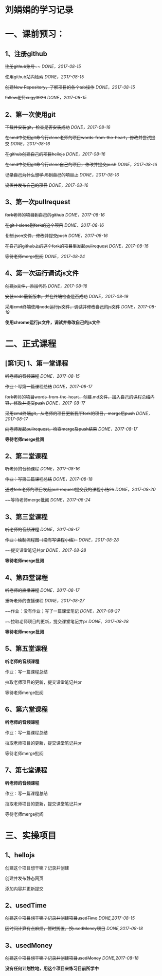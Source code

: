 # 刘娟娟的学习记录

# 一、课前预习：

## 1、注册github

~~注册github账号~~~~ _DONE，2017-08-15_

~~使用github站内检索~~ _DONE，2017-08-15_

~~创建New Repository，了解项目的各个tab操作~~ _DONE，2017-08-15_

~~follow老师xugy0926~~ _DONE，2017-08-15_

## 2、第一次使用git

~~下载并安装git，检查是否安装成功~~ _DONE，2017-08-16_

~~在cmd中使用git命令行clone老师的项目words-from-the-heart，修改并尝试提交~~ _DONE，2017-08-16_

~~在github创建自己的项目hellojs~~ _DONE，2017-08-16_

~~在cmd中使用git命令行clone自己的项目，修改并提交push~~ _DONE，2017-08-16_

~~记录自己为什么想学JS到自己的项目上~~ _DONE，2017-08-16_

~~设置并发布自己的项目~~ _DONE，2017-08-16_

## 3、第一次pullrequest

~~fork老师的项目到自己的github~~ _DONE，2017-08-16_

~~在git上clone刚fork的这个项目~~ _DONE，2017-08-16_

~~复制.json文件，修改并提交push~~ _DONE，2017-08-16_

~~在自己的github上的这个fork的项目里发起pullrequest~~ _DONE，2017-08-16_

~~等待老师merge批阅~~ _DONE，2017-08-24_

## 4、第一次运行调试js文件

~~创建js文件，添加代码~~ _DONE，2017-08-18_

~~安装node最新版本，并在终端检查是否成功~~ _DONE，2017-08-19_

~~采用cmd终端使用node运行js文件，调试并修改自己的js文件~~ _DONE，2017-08-19_

**使用chrome运行js文件，调试并修改自己的js文件**

# 二、正式课程

## [第1天] 1、第一堂课程

~~听老师的音频课程~~ _DONE，2017-08-15_

~~作业：写第一篇课程总结~~ _DONE，2017-08-17_

~~fork老师的项目words-from-the-heart，创建.md文件，加入自己的课程总结内容，修改并提交push~~ _DONE，2017-08-17_

~~采用cmd终端git，从老师的项目更新我所fork的项目，merge后push~~ _DONE，2017-08-17_

~~向老师发起pullrequest，检查merge及push结果~~ _DONE，2017-08-17_

**等待老师merge批阅**

## 2、第二堂课程

~~听老师的音频课程~~ _DONE，2017-08-16_

~~作业：写第二篇课程总结~~ _DONE，2017-08-18_

~~通过fork老师的项目发起pull request提交我的课程小结2h~~ _DONE，2017-08-20_

~~等待老师merge批阅 _DONE，2017-08-24_

## 3、第三堂课程

~~听老师的音频课程~~ _DONE，2017-08-17_

~~作业：绘制流程图（没有写课程小结）~~ _DONE，2017-08-28_

~~提交课堂笔记并pr _DONE，2017-08-28_

**等待老师merge批阅**

## 4、第四堂课程

~~听老师的直播课程~~ _DONE，2017-08-17_

~~重听老师的直播课程~~ _DONE，2017-08-27_

~~作业：没有作业；写了一篇课堂笔记 _DONE，2017-08-27_

~~拉取老师项目的更新，提交课堂笔记并pr _DONE，2017-08-28_

**等待老师merge批阅**

## 5、第五堂课程

**听老师的音频课程**

作业：写一篇课程总结

拉取老师项目的更新，提交课堂笔记并pr 

等待老师merge批阅


## 6、第六堂课程

**听老师的音频课程**

作业：写一篇课程总结

拉取老师项目的更新，提交课堂笔记并pr 

等待老师merge批阅

## 7、第七堂课程

**听老师的音频课程**

作业：写一篇课程总结

拉取老师项目的更新，提交课堂笔记并pr 

等待老师merge批阅

# 三、实操项目

## 1、hellojs

创建这个项目想干嘛？记录并创建

创建并发布静态网页

添加内容并更新提交

## 2、usedTime

~~创建这个项目想干嘛？记录并创建项目usedTime~~ _DONE,2017-08-15_

~~因时间计算有点麻烦，暂时搁置，换usedMoney项目~~ _DONE,2017-08-18_

## 3、usedMoney

~~创建这个项目想干嘛？记录并创建项目usedMoney~~ _DONE,2017-08-18_

**没有任何计划性地，用这个项目来练习目前所学中**
